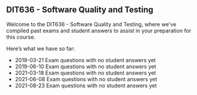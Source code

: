 ## DIT636 - Software Quality and Testing 
Welcome to the DIT636 - Software Quality and Testing, where we've compiled past exams and student answers to assist in your preparation for this course.

Here’s what we have so far:

* 2019-03-21 Exam questions with no student answers yet 
* 2019-06-10 Exam questions with no student answers yet 
* 2021-03-18 Exam questions with no student answers yet 
* 2021-06-08 Exam questions with no student answers yet 
* 2021-08-23 Exam questions with no student answers yet 
